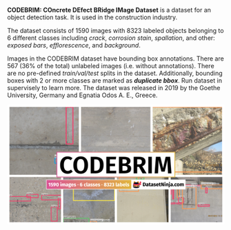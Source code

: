 **CODEBRIM: COncrete DEfect BRidge IMage Dataset** is a dataset for an object detection task. It is used in the construction industry. 

The dataset consists of 1590 images with 8323 labeled objects belonging to 6 different classes including *crack*, *corrosion stain*, *spallation*, and other: *exposed bars*, *efflorescence*, and *background*.

Images in the CODEBRIM dataset have bounding box annotations. There are 567 (36% of the total) unlabeled images (i.e. without annotations). There are no pre-defined <i>train/val/test</i> splits in the dataset. Additionally, bounding boxes with 2 or more classes are marked as ***duplicate bbox***. Run dataset in supervisely to learn more. The dataset was released in 2019 by the Goethe University, Germany and Egnatia Odos A. E., Greece.

<img src="https://github.com/dataset-ninja/codebrim/raw/main/visualizations/poster.png">

